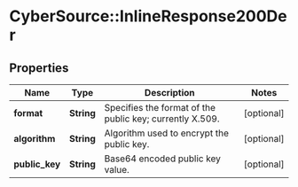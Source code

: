 # CyberSource::InlineResponse200Der

## Properties
Name | Type | Description | Notes
------------ | ------------- | ------------- | -------------
**format** | **String** | Specifies the format of the public key; currently X.509. | [optional] 
**algorithm** | **String** | Algorithm used to encrypt the public key. | [optional] 
**public_key** | **String** | Base64 encoded public key value. | [optional] 


